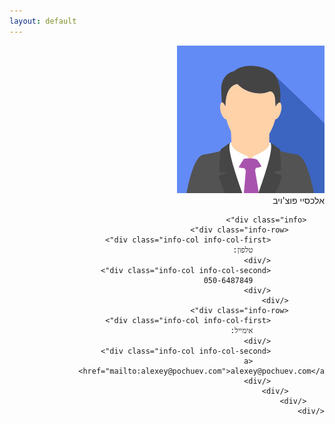 ```yaml
---
layout: default
---
```


<div style="direction:rtl;">
	<div class="card">
		<div class="summary">
			<div class="photo"><img src="/img/photo.jpg" alt="Alexey"></div>
			<div class="name">אלכסיי פוצ'ויב</div>
		</div>

		<div class="info">
			<div class="info-row">
				<div class="info-col info-col-first">
					טלפון:
				</div>
				<div class="info-col info-col-second">
					050-6487849
				</div>
			</div>
			<div class="info-row">
				<div class="info-col info-col-first">
					אימייל:
				</div>
				<div class="info-col info-col-second">
					<a href="mailto:alexey@pochuev.com">alexey@pochuev.com</a>
				</div>
			</div>
		</div>
	</div>
</div>
